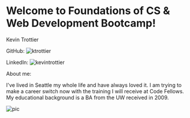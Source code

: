 # Welcome to Foundations of CS & Web Development Bootcamp!

Kevin Trottier

GitHub:
![ktrottier](https://github.com/ktrottier)

LinkedIn:
![kevintrottier](https://www.linkedin.com/profile/view?id=89807638&trk=spm_pic)

About me:

I've lived in Seattle my whole life and have always loved it.  I am trying to make a career switch now with the training I will receive at Code Fellows.  My educational background is a BA from the UW received in 2009.

![pic](https://www.dropbox.com/s/wattnh2umgb6f86/unnamed.jpg)
